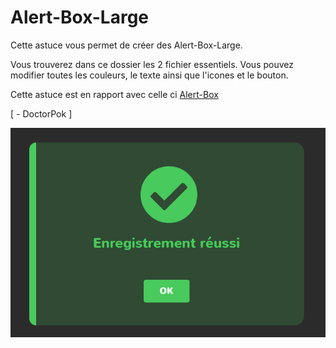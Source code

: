 # Alert-Box-Large

Cette astuce vous permet de créer des Alert-Box-Large.

Vous trouverez dans ce dossier les 2 fichier essentiels. Vous pouvez modifier toutes les couleurs, le texte ainsi que l'icones et le bouton.

Cette astuce est en rapport avec celle ci [Alert-Box](https://github.com/DoctorPok42/Astuces-Web/tree/main/Alert-Box)

[ - DoctorPok ]

<div align="center">
  <img src="https://github.com/DoctorPok42/Astuces-Web/blob/main/IMG/Alert-Box-Large.PNG">
</div>
